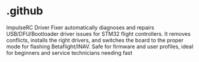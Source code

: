 # .github
ImpulseRC Driver Fixer automatically diagnoses and repairs USB/DFU/Bootloader driver issues for STM32 flight controllers. It removes conflicts, installs the right drivers, and switches the board to the proper mode for flashing Betaflight/INAV. Safe for firmware and user profiles, ideal for beginners and service technicians needing fast
